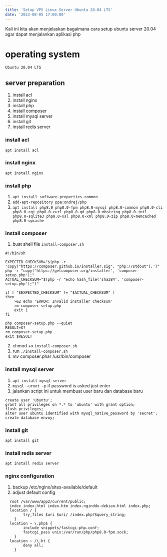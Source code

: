 ```yaml
---
title: 'Setup VPS Linux Server Ubuntu 20.04 LTS'
date: '2023-08-05 17:00:00'
---
```


Kali ini kita akan menjelaskan bagaimana cara setup ubuntu server 20.04 agar dapat menjalankan aplikasi php

# operating system
`Ubuntu 20.04 LTS`

## server preparation
1. install acl
2. install nginx
3. install php
4. install composer
5. install mysql server
6. install git
7. install redis server

### install acl
`apt install acl`

### install nginx
`apt install nginx`

### install php
1. `apt install software-properties-common`
2. `add-apt-repository ppa:ondrej/php`
3. `apt install php8.0 php8.0-fpm php8.0-mysql php8.0-common php8.0-cli php8.0-cgi php8.0-curl php8.0-gd php8.0-mbstring php8.0-intl php8.0-sqlite3 php8.0-xsl php8.0-xml php8.0-zip php8.0-memcached php8.0-opcache`

### install composer
1. buat shell file `install-composer.sh`
```
#!/bin/sh

EXPECTED_CHECKSUM="$(php -r 'copy("https://composer.github.io/installer.sig", "php://stdout");')"
php -r "copy('https://getcomposer.org/installer', 'composer-setup.php');"
ACTUAL_CHECKSUM="$(php -r "echo hash_file('sha384', 'composer-setup.php');")"

if [ "$EXPECTED_CHECKSUM" != "$ACTUAL_CHECKSUM" ]
then
    >&2 echo 'ERROR: Invalid installer checksum'
    rm composer-setup.php
    exit 1
fi

php composer-setup.php --quiet
RESULT=$?
rm composer-setup.php
exit $RESULT
```
2. chmod +x `install-composer.sh`
3. run `./install-composer.sh`
4. mv composer.phar /usr/bin/composer

### install mysql server
1. `apt install mysql-server`
2. `mysql -uroot -p` if password is asked just enter
3. jalankan script ini untuk membuat user baru dan database baru
```
create user 'ubuntu';
grant all privileges on *.* to 'ubuntu' with grant option;
flush privileges;
alter user ubuntu identified with mysql_native_password by 'secret';
create database envoy;
```

### install git
`apt install git`

### install redis server
`apt install redis server`

### nginx configuration
1. backup /etc/nginx/sites-available/default
2. adjust default config

```
  root /var/www/app2/current/public;
  index index.html index.htm index.nginddx-debian.html index.php;
  location / {
		try_files $uri $uri/ /index.php?$query_string;
	}
  location ~ \.php$ {
		include snippets/fastcgi-php.conf;
		fastcgi_pass unix:/var/run/php/php8.0-fpm.sock;
	}
  location ~ /\.ht {
		deny all;
	}
```
